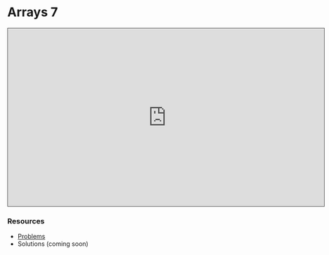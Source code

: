 # Arrays 7

<iframe src="https://adaacademy.hosted.panopto.com/Panopto/Pages/Embed.aspx?id=f7ecba12-11a4-43fd-b8c2-aea900027d94&autoplay=false&offerviewer=true&showtitle=true&showbrand=true&captions=true&interactivity=all" height="405" width="720" style="border: 1px solid #464646;" allowfullscreen allow="autoplay"></iframe>

### Resources

* [Problems](https://docs.google.com/presentation/d/1EFMCWnIcIXWSjAs-kDu2RIZ21-jUXubCVCVdrBjzRdM/edit?usp=sharing)
* Solutions (coming soon)